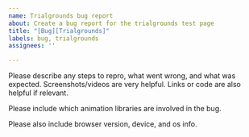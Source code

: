 ```yaml
---
name: Trialgrounds bug report
about: Create a bug report for the trialgrounds test page
title: "[Bug][Trialgrounds]"
labels: bug, trialgrounds
assignees: ''

---
```


Please describe any steps to repro, what went wrong, and what was expected. Screenshots/videos are very helpful. Links or code are also helpful if relevant.

Please include which animation libraries are involved in the bug.

Please also include browser version, device, and os info.
